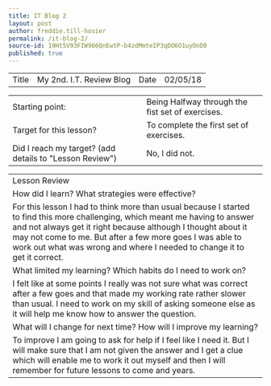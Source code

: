 ```yaml
---
title: IT Blog 2
layout: post
author: freddie.till-hosier
permalink: /it-blog-2/
source-id: 19Ht5V93FIW966QnEwtP-b4zdMmteIP3qDO6O1uyOnD0
published: true
---
```

<table>
  <tr>
    <td>Title</td>
    <td>My 2nd. I.T. Review Blog</td>
    <td>Date</td>
    <td>02/05/18</td>
  </tr>
</table>


<table>
  <tr>
    <td>Starting point:</td>
    <td>Being Halfway through the fist set of exercises.</td>
  </tr>
  <tr>
    <td>Target for this lesson?</td>
    <td>To complete the first set of exercises.</td>
  </tr>
  <tr>
    <td>Did I reach my target?
(add details to "Lesson Review")</td>
    <td>No, I did not.</td>
  </tr>
</table>


<table>
  <tr>
    <td>Lesson Review</td>
  </tr>
  <tr>
    <td>How did I learn? What strategies were effective?</td>
  </tr>
  <tr>
    <td>For this lesson I had to think more than usual because I started to find this more challenging, which meant me having to answer and not always get it right because although I thought about it may not come to me. But after a few more goes I was able to work out what was wrong and where I needed to change it to get it correct.</td>
  </tr>
  <tr>
    <td>What limited my learning? Which habits do I need to work on?</td>
  </tr>
  <tr>
    <td>I felt like at some points I really was not sure what was correct after a few goes and that made my working rate rather slower than usual. I need to work on my skill of asking someone else as it will help me know how to answer the question.</td>
  </tr>
  <tr>
    <td>What will I change for next time? How will I improve my learning?</td>
  </tr>
  <tr>
    <td>To improve I am going to ask for help if I feel like I need it. But I will make sure that I am not given the answer and I get a clue which will enable me to work it out myself and then I will remember for future lessons to come and years. </td>
  </tr>
</table>



